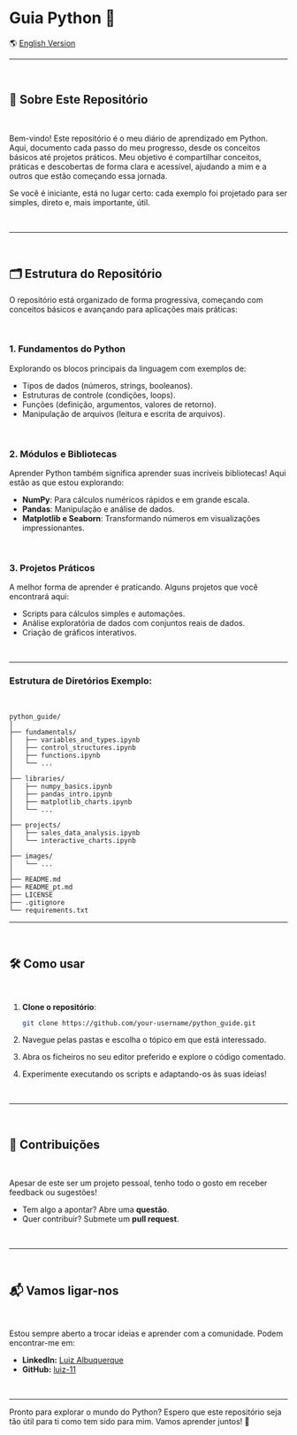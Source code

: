 # Guia Python 🐍

🌎 [English Version](README.md)  

---
<br/>

## 📖 Sobre Este Repositório 
<br/>

Bem-vindo! Este repositório é o meu diário de aprendizado em Python. Aqui, documento cada passo do meu progresso, desde os conceitos básicos até projetos práticos. Meu objetivo é compartilhar conceitos, práticas e descobertas de forma clara e acessível, ajudando a mim e a outros que estão começando essa jornada.  

Se você é iniciante, está no lugar certo: cada exemplo foi projetado para ser simples, direto e, mais importante, útil.  

<br/>

---

<br/>

## 🗂️ Estrutura do Repositório 

O repositório está organizado de forma progressiva, começando com conceitos básicos e avançando para aplicações mais práticas:  

<br/>

### **1. Fundamentos do Python**  
Explorando os blocos principais da linguagem com exemplos de:  
- Tipos de dados (números, strings, booleanos).  
- Estruturas de controle (condições, loops).  
- Funções (definição, argumentos, valores de retorno).  
- Manipulação de arquivos (leitura e escrita de arquivos).  

<br/>

### **2. Módulos e Bibliotecas**  
Aprender Python também significa aprender suas incríveis bibliotecas! Aqui estão as que estou explorando:  
- **NumPy**: Para cálculos numéricos rápidos e em grande escala.  
- **Pandas**: Manipulação e análise de dados.  
- **Matplotlib e Seaborn**: Transformando números em visualizações impressionantes.

<br/>

### **3. Projetos Práticos**  
A melhor forma de aprender é praticando. Alguns projetos que você encontrará aqui:  
- Scripts para cálculos simples e automações.  
- Análise exploratória de dados com conjuntos reais de dados.  
- Criação de gráficos interativos.  

<br/>

---

### Estrutura de Diretórios Exemplo:
<br/>

```plaintext
python_guide/
│
├── fundamentals/                        
│   ├── variables_and_types.ipynb        
│   ├── control_structures.ipynb         
│   ├── functions.ipynb                 
│   └── ...                              
│
├── libraries/                           
│   ├── numpy_basics.ipynb              
│   ├── pandas_intro.ipynb               
│   ├── matplotlib_charts.ipynb         
│   └── ...                              
│
├── projects/                            
│   ├── sales_data_analysis.ipynb                
│   └── interactive_charts.ipynb         
│
├── images/                               
│   └── ...                              
│
├── README.md                       
├── README_pt.md                        
├── LICENSE                              
├── .gitignore                           
└── requirements.txt                     

````

---

<br/>

## 🛠️ Como usar
<br/>

1. **Clone o repositório**:
   
   ```bash
   git clone https://github.com/your-username/python_guide.git
   ````
   
3. Navegue pelas pastas e escolha o tópico em que está interessado.
4. Abra os ficheiros no seu editor preferido e explore o código comentado.
5. Experimente executando os scripts e adaptando-os às suas ideias!

<br/>

---

<br/>

## 🤝 Contribuições
<br/>

Apesar de este ser um projeto pessoal, tenho todo o gosto em receber feedback ou sugestões!

- Tem algo a apontar? Abre uma **questão**.
- Quer contribuir? Submete um **pull request**.

<br/>

---

<br/>
 
## 📬 Vamos ligar-nos
<br/>

Estou sempre aberto a trocar ideias e aprender com a comunidade. Podem encontrar-me em:

- **LinkedIn:** [Luiz Albuquerque](https://www.linkedin.com/in/luiz-gustavo-silva-de-albuquerque337/)
- **GitHub:** [luiz-11](https://github.com/luiz-11)

<br/>

---

Pronto para explorar o mundo do Python? Espero que este repositório seja tão útil para ti como tem sido para mim. Vamos aprender juntos! 🚀
